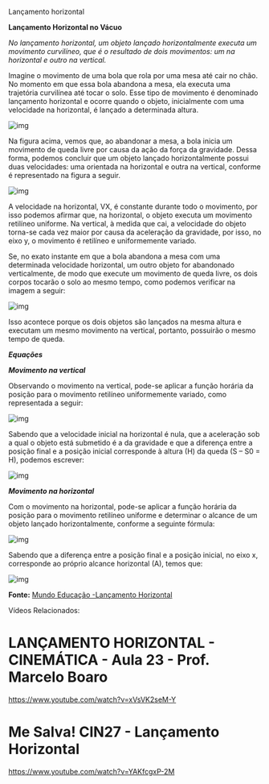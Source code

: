 Lançamento horizontal

**Lançamento Horizontal no Vácuo**

*No lançamento horizontal, um objeto lançado horizontalmente executa um movimento curvilíneo, que é o resultado de dois movimentos: um na horizontal e outro na vertical.*

Imagine o movimento de uma bola que rola por uma mesa até cair no chão. No momento em que essa bola abandona a mesa, ela executa uma trajetória curvilínea até tocar o solo. Esse tipo de movimento é denominado lançamento horizontal e ocorre quando o objeto, inicialmente com uma velocidade na horizontal, é lançado a determinada altura.

![img](https://static.mundoeducacao.bol.uol.com.br/mundoeducacao/conteudo/lancamento-horizontal%20%201)

Na figura acima, vemos que, ao abandonar a mesa, a bola inicia um movimento de queda livre por causa da ação da força da gravidade. Dessa forma, podemos concluir que um objeto lançado horizontalmente possui duas velocidades: uma orientada na horizontal e outra na vertical, conforme é representado na figura a seguir.

![img](https://static.planejativo.com/uploads/novas/41500fae7bafd6f8e970291848e3f140.jpg)

A velocidade na horizontal, VX, é constante durante todo o movimento, por isso podemos afirmar que, na horizontal, o objeto executa um movimento retilíneo uniforme. Na vertical, à medida que cai, a velocidade do objeto torna-se cada vez maior por causa da aceleração da gravidade, por isso, no eixo y, o movimento é retilíneo e uniformemente variado.

Se, no exato instante em que a bola abandona a mesa com uma determinada velocidade horizontal, um outro objeto for abandonado verticalmente, de modo que execute um movimento de queda livre, os dois corpos tocarão o solo ao mesmo tempo, como podemos verificar na imagem a seguir:

 ![img](https://static.planejativo.com/uploads/novas/b4bdd5f90a30ee94f1810840ad6fd1b0.jpg)

Isso acontece porque os dois objetos são lançados na mesma altura e executam um mesmo movimento na vertical, portanto, possuirão o mesmo tempo de queda.

***Equações***

***Movimento na vertical***

Observando o movimento na vertical, pode-se aplicar a função horária da posição para o movimento retilíneo uniformemente variado, como representada a seguir:

![img](https://static.planejativo.com/uploads/novas/f35f949575c5076ade0d2d2c3c7386f5.jpg)

Sabendo que a velocidade inicial na horizontal é nula, que a aceleração sob a qual o objeto está submetido é a da gravidade e que a diferença entre a posição final e a posição inicial corresponde à altura (H) da queda (S – S0 = H), podemos escrever:

![img](https://static.planejativo.com/uploads/novas/51056131e473578adcf129adb11c0d91.jpg)

***Movimento na horizontal***

Com o movimento na horizontal, pode-se aplicar a função horária da posição para o movimento retilíneo uniforme e determinar o alcance de um objeto lançado horizontalmente, conforme a seguinte fórmula:

![img](https://static.planejativo.com/uploads/novas/61865bfce39993442513db5fd6b7fe6a.jpg)

Sabendo que a diferença entre a posição final e a posição inicial, no eixo x, corresponde ao próprio alcance horizontal (A), temos que:

![img](https://static.planejativo.com/uploads/novas/7d5897102aedd0a308de6bb213ba87ac.jpg)



**Fonte:**
 [Mundo Educação -Lançamento Horizontal](https://mundoeducacao.bol.uol.com.br/fisica/lancamento-horizontal.htm)

Vídeos Relacionados:

# LANÇAMENTO HORIZONTAL - CINEMÁTICA - Aula 23 - Prof. Marcelo Boaro

https://www.youtube.com/watch?v=xVsVK2seM-Y

# Me Salva! CIN27 - Lançamento Horizontal

https://www.youtube.com/watch?v=YAKfcgxP-2M



